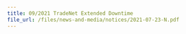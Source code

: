 ```yaml
---
title: 09/2021 TradeNet Extended Downtime
file_url: /files/news-and-media/notices/2021-07-23-N.pdf
---
```

